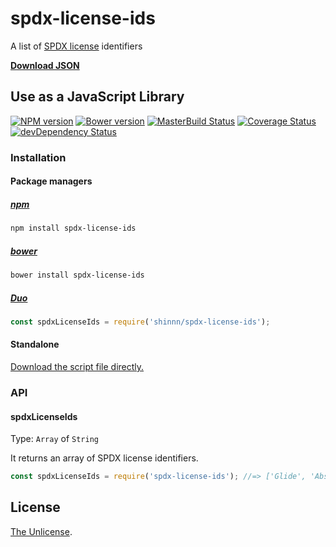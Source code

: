 # spdx-license-ids

A list of [SPDX license](https://spdx.org/licenses/) identifiers

[**Download JSON**](https://raw.githubusercontent.com/shinnn/spdx-license-ids/master/spdx-license-ids.json)

## Use as a JavaScript Library

[![NPM version](https://img.shields.io/npm/v/spdx-license-ids.svg)](https://www.npmjs.org/package/spdx-license-ids)
[![Bower version](https://img.shields.io/bower/v/spdx-license-ids.svg)](https://github.com/shinnn/spdx-license-ids/releases)
[![MasterBuild Status](https://travis-ci.org/shinnn/spdx-license-ids.svg?branch=master)](https://travis-ci.org/shinnn/spdx-license-ids)
[![Coverage Status](https://img.shields.io/coveralls/shinnn/spdx-license-ids.svg)](https://coveralls.io/r/shinnn/spdx-license-ids)
[![devDependency Status](https://david-dm.org/shinnn/spdx-license-ids/dev-status.svg)](https://david-dm.org/shinnn/spdx-license-ids#info=devDependencies)

### Installation

#### Package managers

##### [npm](https://www.npmjs.com/)

```sh
npm install spdx-license-ids
```

##### [bower](http://bower.io/)

```sh
bower install spdx-license-ids
```

##### [Duo](http://duojs.org/)

```javascript
const spdxLicenseIds = require('shinnn/spdx-license-ids');
```

#### Standalone

[Download the script file directly.](https://raw.githubusercontent.com/shinnn/spdx-license-ids/master/spdx-license-ids-browser.js)

### API

#### spdxLicenseIds

Type: `Array` of `String`

It returns an array of SPDX license identifiers.

```javascript
const spdxLicenseIds = require('spdx-license-ids'); //=> ['Glide', 'Abstyles', 'AFL-1.1', ... ]
```

## License

[The Unlicense](./LICENSE).
